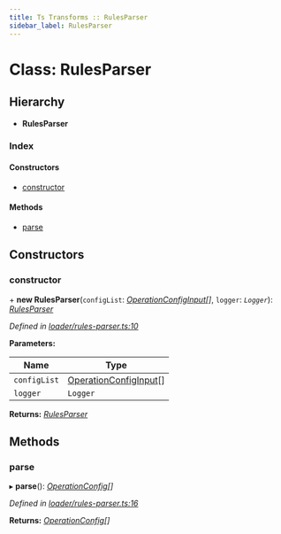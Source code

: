 ```yaml
---
title: Ts Transforms :: RulesParser
sidebar_label: RulesParser
---
```


# Class: RulesParser

## Hierarchy

* **RulesParser**

### Index

#### Constructors

* [constructor](rulesparser.md#constructor)

#### Methods

* [parse](rulesparser.md#parse)

## Constructors

###  constructor

\+ **new RulesParser**(`configList`: *[OperationConfigInput](../overview.md#operationconfiginput)[]*, `logger`: *`Logger`*): *[RulesParser](rulesparser.md)*

*Defined in [loader/rules-parser.ts:10](https://github.com/terascope/teraslice/blob/b0f73ab9/packages/ts-transforms/src/loader/rules-parser.ts#L10)*

**Parameters:**

Name | Type |
------ | ------ |
`configList` | [OperationConfigInput](../overview.md#operationconfiginput)[] |
`logger` | `Logger` |

**Returns:** *[RulesParser](rulesparser.md)*

## Methods

###  parse

▸ **parse**(): *[OperationConfig](../overview.md#operationconfig)[]*

*Defined in [loader/rules-parser.ts:16](https://github.com/terascope/teraslice/blob/b0f73ab9/packages/ts-transforms/src/loader/rules-parser.ts#L16)*

**Returns:** *[OperationConfig](../overview.md#operationconfig)[]*

